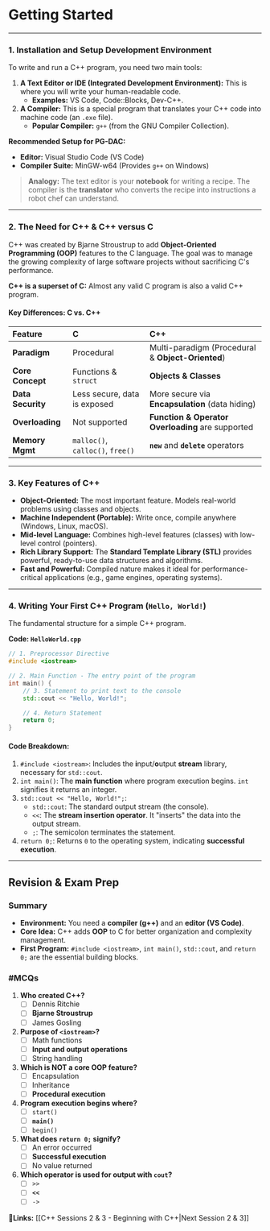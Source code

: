 # Getting Started
---

### 1. Installation and Setup Development Environment

To write and run a C++ program, you need two main tools:

1.  **A Text Editor or IDE (Integrated Development Environment):** This is where you will write your human-readable code.
    *   **Examples:** VS Code, Code::Blocks, Dev-C++.
2.  **A Compiler:** This is a special program that translates your C++ code into machine code (an `.exe` file).
    *   **Popular Compiler:** `g++` (from the GNU Compiler Collection).

**Recommended Setup for PG-DAC:**
*   **Editor:** Visual Studio Code (VS Code)
*   **Compiler Suite:** MinGW-w64 (Provides `g++` on Windows)

> **Analogy:** The text editor is your **notebook** for writing a recipe. The compiler is the **translator** who converts the recipe into instructions a robot chef can understand.

---

### 2. The Need for C++ & C++ versus C

C++ was created by Bjarne Stroustrup to add **Object-Oriented Programming (OOP)** features to the C language. The goal was to manage the growing complexity of large software projects without sacrificing C's performance.

**C++ is a superset of C:** Almost any valid C program is also a valid C++ program.

#### Key Differences: C vs. C++

| Feature          | C                               | C++                                                   |
| :--------------- | :------------------------------ | :---------------------------------------------------- |
| **Paradigm**     | Procedural                      | Multi-paradigm (Procedural & **Object-Oriented**) |
| **Core Concept** | Functions & `struct`            | **Objects & Classes**                                 |
| **Data Security**| Less secure, data is exposed    | More secure via **Encapsulation** (data hiding)       |
| **Overloading**  | Not supported                   | **Function & Operator Overloading** are supported     |
| **Memory Mgmt**  | `malloc()`, `calloc()`, `free()`| **`new`** and **`delete`** operators                  |

---

### 3. Key Features of C++

-   **Object-Oriented:** The most important feature. Models real-world problems using classes and objects.
-   **Machine Independent (Portable):** Write once, compile anywhere (Windows, Linux, macOS).
-   **Mid-level Language:** Combines high-level features (classes) with low-level control (pointers).
-   **Rich Library Support:** The **Standard Template Library (STL)** provides powerful, ready-to-use data structures and algorithms.
-   **Fast and Powerful:** Compiled nature makes it ideal for performance-critical applications (e.g., game engines, operating systems).

---

### 4. Writing Your First C++ Program (`Hello, World!`)

The fundamental structure for a simple C++ program.

**Code: `HelloWorld.cpp`**
```cpp
// 1. Preprocessor Directive
#include <iostream>

// 2. Main Function - The entry point of the program
int main() {
    // 3. Statement to print text to the console
    std::cout << "Hello, World!";

    // 4. Return Statement
    return 0;
}
```
#### Code Breakdown:
1.  `#include <iostream>`: Includes the **i**nput/**o**utput **stream** library, necessary for `std::cout`.
2.  `int main()`: The **main function** where program execution begins. `int` signifies it returns an integer.
3.  `std::cout << "Hello, World!";`:
    *   `std::cout`: The standard output stream (the console).
    *   `<<`: The **stream insertion operator**. It "inserts" the data into the output stream.
    *   `;`: The semicolon terminates the statement.
4.  `return 0;`: Returns `0` to the operating system, indicating **successful execution**.

---
## Revision & Exam Prep

### Summary
- **Environment:** You need a **compiler (g++)** and an **editor (VS Code)**.
- **Core Idea:** C++ adds **OOP** to C for better organization and complexity management.
- **First Program:** `#include <iostream>`, `int main()`, `std::cout`, and `return 0;` are the essential building blocks.

### #MCQs
1.  **Who created C++?**
    - [ ] Dennis Ritchie
    - [ ] **Bjarne Stroustrup**
    - [ ] James Gosling

2.  **Purpose of `<iostream>`?**
    - [ ] Math functions
	- [ ] **Input and output operations**
    - [ ] String handling

3.  **Which is NOT a core OOP feature?**
    - [ ] Encapsulation
    - [ ] Inheritance
    - [ ] **Procedural execution**

4.  **Program execution begins where?**
    - [ ] `start()`
    - [ ] **`main()`**
    - [ ] `begin()`

5.  **What does `return 0;` signify?**
    - [ ] An error occurred
    - [ ] **Successful execution**
    - [ ] No value returned

6.  **Which operator is used for output with `cout`?**
    - [ ] `>>`
    - [ ] **`<<`**
    - [ ] `->`

**🔗Links:** [[C++ Sessions 2 & 3 - Beginning with C++|Next Session 2 & 3]]
